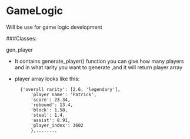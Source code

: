 # GameLogic
Will be use for game logic development
    
###Classes:

gen_player
* It contains generate_player() function you can give how many players and in 
what rarity you want to generate ,and it will return player array 
* player array looks like this:
 

        {'overall rarity': [2.6, 'legendary'], 
            'player name': 'Patrick', 
            'score': 23.34, 
            'rebound': 13.4, 
            'block': 1.58, 
            'steal': 1.4, 
            'assist': 8.91, 
            'player_index': 3602
            },........

